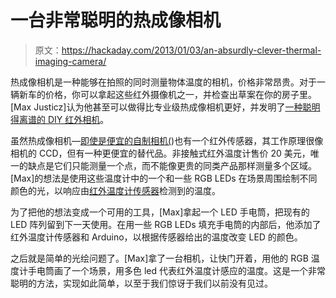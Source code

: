 # 一台非常聪明的热成像相机

> 原文：<https://hackaday.com/2013/01/03/an-absurdly-clever-thermal-imaging-camera/>

热成像相机是一种能够在拍照的同时测量物体温度的相机，价格非常昂贵。对于一辆新车的价格，你可以拿起这些红外摄像机之一，并检查出草案在你的房子里。[Max Justicz]认为他甚至可以做得比专业级热成像相机更好，并发明了[一种聪明得离谱的 DIY 红外相机](http://www.maxjusticz.com/light-painting-with-temperature/)。

虽然热成像相机—[即使是便宜的自制相机(](http://hackaday.com/2012/12/15/a-thermal-imaging-camera-for-your-phone/))也有一个红外传感器，其工作原理很像相机的 CCD，但有一种更便宜的替代品。非接触式红外温度计售价 20 美元，唯一的缺点是它们只能测量一个点，而不能像更贵的同类产品那样测量多个区域。[Max]的想法是使用这些温度计中的一个和一些 RGB LEDs 在场景周围绘制不同颜色的光，以响应由[红外温度计传感器](https://www.sparkfun.com/products/9570)检测到的温度。

为了把他的想法变成一个可用的工具，[Max]拿起一个 LED 手电筒，把现有的 LED 阵列留到下一天使用。在用一些 RGB LEDs 填充手电筒的内部后，他添加了红外温度计传感器和 Arduino，以根据传感器给出的温度改变 LED 的颜色。

之后就是简单的光绘问题了。[Max]拿了一台相机，让快门开着，用他的 RGB 温度计手电筒画了一个场景，用多色 led 代表红外温度计感应的温度。这是一个非常聪明的方法，实现如此简单，以至于我们惊讶于我们以前没有见过。